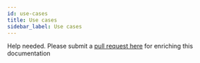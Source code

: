 ```yaml
---
id: use-cases
title: Use cases
sidebar_label: Use cases
---
```


Help needed. Please submit a [pull request here](https://github.com/clamp-orchestrator/clamp-orchestrator/tree/master/docs) for enriching this documentation